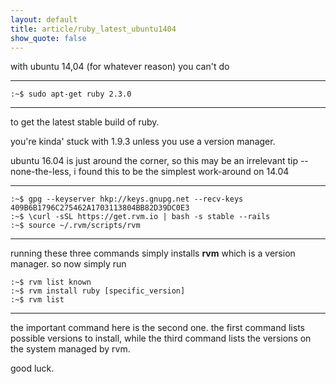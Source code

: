 ```yaml
---
layout: default
title: article/ruby_latest_ubuntu1404
show_quote: false
---
```


with ubuntu 14,04 (for whatever reason) you can't do

* * *

    :~$ sudo apt-get ruby 2.3.0

* * *

to get the latest stable build of ruby.

you're kinda' stuck with 1.9.3 unless you use a version manager.

ubuntu 16.04 is just around the corner, so this may be an irrelevant
tip -- none-the-less, i found this to be the simplest work-around on 14.04

* * *

    :~$ gpg --keyserver hkp://keys.gnupg.net --recv-keys 409B6B1796C275462A1703113804BB82D39DC0E3
    :~$ \curl -sSL https://get.rvm.io | bash -s stable --rails
    :~$ source ~/.rvm/scripts/rvm

* * *

running these three commands simply installs **rvm** which is a version manager. so now simply run

    :~$ rvm list known
    :~$ rvm install ruby [specific_version]
    :~$ rvm list

* * *

the important command here is the second one.
the first command lists possible versions to install, while
the third command lists the versions on the system managed by rvm.

good luck.
